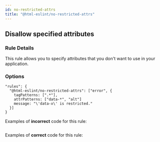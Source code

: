 ```yaml
---
id: no-restricted-attrs
title: "@html-eslint/no-restricted-attrs"
---
```


## Disallow specified attributes

### Rule Details

This rule allows you to specify attributes that you don't want to use in your application.

### Options

```
"rules": {
  "@html-eslint/no-restricted-attrs": ["error", {
    tagPatterns: [".*"],
    attrPatterns: ["data-*", "alt"]
    message: "\'data-x\' is restricted."
  }]
}
```

Examples of **incorrect** code for this rule:

```html
```

Examples of **correct** code for this rule:

```html
```
